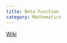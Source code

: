 ```yaml
---
title: Beta Function
category: Mathematics
---
```

[Wiki](https://en.wikipedia.org/wiki/Beta_function)
